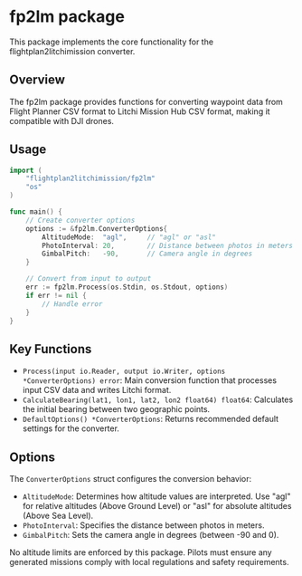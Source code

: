 # fp2lm package

This package implements the core functionality for the flightplan2litchimission converter.

## Overview

The fp2lm package provides functions for converting waypoint data from Flight Planner CSV format to Litchi Mission Hub CSV format, making it compatible with DJI drones.

## Usage

```go
import (
    "flightplan2litchimission/fp2lm"
    "os"
)

func main() {
    // Create converter options
    options := &fp2lm.ConverterOptions{
        AltitudeMode:  "agl",     // "agl" or "asl"
        PhotoInterval: 20,        // Distance between photos in meters
        GimbalPitch:   -90,       // Camera angle in degrees
    }

    // Convert from input to output
    err := fp2lm.Process(os.Stdin, os.Stdout, options)
    if err != nil {
        // Handle error
    }
}
```

## Key Functions

- `Process(input io.Reader, output io.Writer, options *ConverterOptions) error`: Main conversion function that processes input CSV data and writes Litchi format.
- `CalculateBearing(lat1, lon1, lat2, lon2 float64) float64`: Calculates the initial bearing between two geographic points.
- `DefaultOptions() *ConverterOptions`: Returns recommended default settings for the converter.

## Options

The `ConverterOptions` struct configures the conversion behavior:

- `AltitudeMode`: Determines how altitude values are interpreted. Use "agl" for relative altitudes (Above Ground Level) or "asl" for absolute altitudes (Above Sea Level).
- `PhotoInterval`: Specifies the distance between photos in meters.
- `GimbalPitch`: Sets the camera angle in degrees (between -90 and 0).

No altitude limits are enforced by this package. Pilots must ensure any generated missions comply with local regulations and safety requirements.

